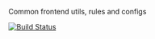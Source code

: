 Common frontend utils, rules and configs

[![Build Status](https://api.travis-ci.com/razorpay/common-frontend-utils.svg?branch=master)](https://travis-ci.com/razorpay/common-frontend-utils)
